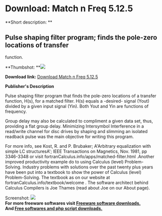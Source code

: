 # Download: Match n Freq 5.12.5

**Short description: **

## Pulse shaping filter program; finds the pole-zero locations of transfer
function.

  
**Thumbshot: **![](http://www.freewarefiles.com/screenshot/matchnfreq_md.jpg)   
  
**Download link:** [Download Match n Freq 5.12.5](http://freesoftwares.boysofts.com/Match-n-Freq_program_90681.html)  
  

**Publisher's Description**  
  

Pulse shaping filter program that finds the pole-zero locations of a transfer
function, H(s), for a matched filter. H(s) equals a -desired- signal (Yout)
divided by a given input signal (Yin). Both Yout and Yin are functions of
frequency.

Group delay may also be calculated to compliment a given data set, thus,
providing a flat group delay. Minimizing Intersymbol Interference in a
read/write channel for disc drives by shaping and slimming an isolated
readback pulse was the main objective for writing this program.

For more info, see Kost, R. and P. Brubaker; A'Arbitrary equalization with
simple LC structuresA'; IEEE Transactions on Magnetics, Nov. 1981, pp
3346-3348 or visit fortranCalculus.info/apps/matched-filter.html .Another
improved productivity example do to using Calculus (level) Problem-Solving.
Industry problems with solutions over the past twenty plus years have been put
into a textbook to show the power of Calculus (level) Problem-Solving. The
textbook as on our website at fortranCalculus.info/textbook/welcome . The
software architect behind Calculus Compilers is Joe Thames (read about Joe on
our About page).

  
  
Screenshot: ![](http://www.freewarefiles.com/screenshot/matchnfreq.jpg)  
**For more freeware softwares visit [Freeware software downloads.](http://freesoftwares.boysofts.com/)**   
**And [Free softwares and php script downloads.](http://www.boysofts.com/)**

